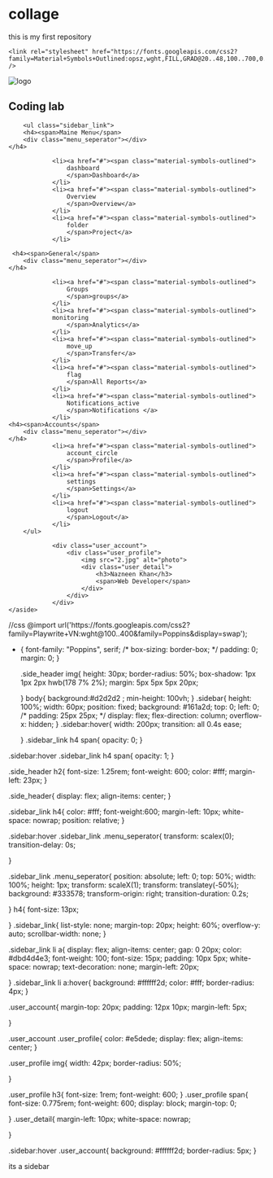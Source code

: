 # collage
this is my first repository
<!DOCTYPE html>
<html lang="en">
<head>
    <meta charset="UTF-8">
    <meta name="viewport" content="width=device-width, initial-scale=1.0">
    <title>sidebar </title>
    <link rel="stylesheet" href="first.css">
     

    <link rel="stylesheet" href="https://fonts.googleapis.com/css2?family=Material+Symbols+Outlined:opsz,wght,FILL,GRAD@20..48,100..700,0..1,-50..200" />
</head>
<body>
    <aside class="sidebar">
            <div class="side_header">
                <img src="https://encrypted-tbn0.gstatic.com/images?q=tbn:ANd9GcQCv9wzYolrynmOS6nHXVkI6L9P7G3zBT2Wsw&s" alt="logo">
                <h2>Coding lab</h2>            
            </div>

        <ul class="sidebar_link">
        <h4><span>Maine Menu</span>
        <div class="menu_seperator"></div>
    </h4>

                <li><a href="#"><span class="material-symbols-outlined">
                    dashboard
                    </span>Dashboard</a>
                </li>
                <li><a href="#"><span class="material-symbols-outlined">
                    Overview
                    </span>Overview</a>
                </li>
                <li><a href="#"><span class="material-symbols-outlined">
                    folder
                    </span>Project</a>
                </li>

     <h4><span>General</span>
        <div class="menu_seperator"></div>
    </h4>

                <li><a href="#"><span class="material-symbols-outlined">
                    Groups
                    </span>groups</a>
                </li>
                <li><a href="#"><span class="material-symbols-outlined">
                monitoring
                    </span>Analytics</a>
                </li>
                <li><a href="#"><span class="material-symbols-outlined">
                    move_up
                    </span>Transfer</a>
                </li>
                <li><a href="#"><span class="material-symbols-outlined">
                    flag
                    </span>All Reports</a>
                </li>
                <li><a href="#"><span class="material-symbols-outlined">
                    Notifications_active
                    </span>Notifications </a>
                </li>
    <h4><span>Accounts</span>
        <div class="menu_seperator"></div>
    </h4>
                <li><a href="#"><span class="material-symbols-outlined">
                    account_circle
                    </span>Profile</a>
                </li>
                <li><a href="#"><span class="material-symbols-outlined">
                    settings
                    </span>Settings</a>
                </li>
                <li><a href="#"><span class="material-symbols-outlined">
                    logout
                    </span>Logout</a>
                </li>
        </ul>

                <div class="user_account">
                    <div class="user_profile">
                        <img src="2.jpg" alt="photo">
                        <div class="user_detail">
                            <h3>Nazneen Khan</h3>
                            <span>Web Developer</span>
                        </div>
                    </div>
                </div>
    </aside>


    
</body>
</html>       //css 
@import url('https://fonts.googleapis.com/css2?family=Playwrite+VN:wght@100..400&family=Poppins&display=swap');

* {
    font-family: "Poppins", serif;
    /* box-sizing: border-box; */
    padding: 0;
    margin: 0;
  }

  .side_header img{
    height: 30px;
    border-radius: 50%;
    box-shadow: 1px 1px 2px hwb(178 7% 2%);
    margin: 5px 5px 5px 20px;

  }
  body{
    background:#d2d2d2 ;
    min-height: 100vh;
  }
  .sidebar{
    height: 100%;
    width: 60px;
    position: fixed;
    background: #161a2d;
    top: 0;
    left: 0;
    /* padding: 25px 25px; */
    display: flex;
    flex-direction: column;
    overflow-x: hidden;
  }
  .sidebar:hover{
    width: 200px;
    transition:  all 0.4s ease;

  }
  .sidebar_link h4 span{
opacity: 0;
  }

.sidebar:hover .sidebar_link h4 span{
    opacity: 1;
      }
    

  .side_header h2{
    font-size: 1.25rem;
    font-weight: 600;
    color: #fff;
    margin-left: 23px;
  }
  

  .side_header{
    display: flex;
    align-items: center;
  }

.sidebar_link h4{
    color: #fff;
    font-weight:600;
    margin-left: 10px;
    white-space: nowrap;
     position: relative; 
  }


  .sidebar:hover .sidebar_link .menu_seperator{
    transform: scalex(0);
    transition-delay: 0s;

  }

  .sidebar_link .menu_seperator{
    position: absolute;
    left: 0;
    top: 50%;
    width: 100%;
    height: 1px;
    transform: scaleX(1);
    transform: translatey(-50%);
    background: #333578;
      transform-origin: right;
      transition-duration: 0.2s;

  }
  h4{
    font-size: 13px;
  
  }
  .sidebar_link{
    list-style: none;
    margin-top: 20px;
    height: 60%;
    overflow-y: auto;
    scrollbar-width: none;
  }

  .sidebar_link li a{
    display: flex;
    align-items: center;
    gap: 0 20px;
    color: #dbd4d4e3;
    font-weight: 100;
    font-size: 15px;
    padding: 10px 5px;
    white-space: nowrap;
    text-decoration: none;
    margin-left: 20px;
    
  }
  .sidebar_link li a:hover{
    background: #ffffff2d;
    color: #fff;
    border-radius: 4px;
  }

  .user_account{
    margin-top: 20px;
    padding: 12px 10px;
    margin-left: 5px;

  }
  
.user_account .user_profile{
  color: #e5dede;
  display: flex;
  align-items: center;
}

.user_profile img{
  width: 42px;
  border-radius: 50%;

}

.user_profile h3{
  font-size: 1rem;
  font-weight: 600;
}
.user_profile  span{
  font-size: 0.775rem;
  font-weight: 600;
  display: block;
  margin-top: 0;

}
.user_detail{
  margin-left: 10px;
  white-space: nowrap;

}

.sidebar:hover .user_account{
  background: #ffffff2d;
  border-radius: 5px;
}



its a sidebar
